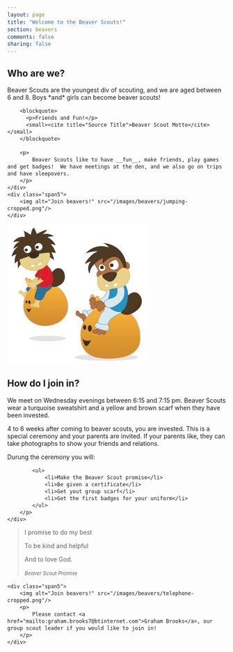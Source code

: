 ```yaml
---
layout: page
title: "Welcome to the Beaver Scouts!"
section: beavers
comments: false
sharing: false
---
```


<div class="row-fluid">
	<div class="span7">
		<h2>Who are we?</h2>
		<p>
			Beaver Scouts are the youngest div of scouting, and we are aged between 6 and 8.  Boys *and* girls can become beaver scouts!
		</p>

		<blockquote>
		  <p>Friends and Fun!</p>
		  <small><cite title="Source Title">Beaver Scout Motto</cite></small>
		</blockquote>

		<p>
			Beaver Scouts like to have __fun__, make friends, play games and get badges!  We have meetings at the den, and we also go on trips and have sleepovers.
		</p>
	</div>
	<div class="span5">
		<img alt="Join beavers!" src="/images/beavers/jumping-cropped.png"/>
	</div>
</div>

<div class="row-fluid">
	<div class="span5">
		<img alt="Beavers on spacehopper" src="/images/beavers/Space_Hopper.jpg"/>
	</div>
	<div class="span7">
		<h2>How do I join in?</h2>
		<p>
			We meet on Wednesday evenings between 6:15 and 7:15 pm.
			Beaver Scouts wear a turquoise sweatshirt and a yellow and brown scarf when they have been invested.
		</p>
		<p>
			4 to 6 weeks after coming to beaver scouts, you are invested. This is a special ceremony and your parents are invited.
			If your parents like, they can take photographs to show your friends and relations. 
		</p>
		<p>
			Durung the ceremony you will:

			<ul>
				<li>Make the Beaver Scout promise</li>
				<li>Be given a certificate</li>
				<li>Get yout group scarf</li>
				<li>Get the first badges for your uniform</li>
			</ul>
		</p>
	</div>
</div>

<div class="row-fluid">
	<div class="span7">
		<blockquote>
		  <p>I promise to do my best</p>
		  <p>To be kind and helpful</p>
		  <p>And to love God.</p>
		  <small><cite title="Source Title">Beaver Scout Promise</cite></small>
		</blockquote>
	</div>

	<div class="span5">
		<img alt="Join beavers!" src="/images/beavers/telephone-cropped.png"/>
		<p>
			Please contact <a href="mailto:graham.brooks7@btinternet.com">Graham Brooks</a>, our group scout leader if you would like to join in!
		</p>
	</div>
</div>


